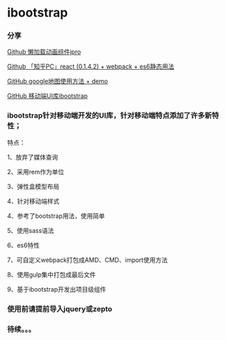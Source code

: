 # ibootstrap

### 分享
[Github 懒加载动画组件jpro](https://github.com/wuguzi/jpro)

[Github 「知乎PC」react (0.1.4.2) + webpack + es6静态用法](https://github.com/wuguzi/reack-zhihu)

[GitHub google地图使用方法 + demo](https://github.com/wuguzi/googleMapApi)

[GitHub 移动端UI库ibootstrap](https://github.com/wuguzi/ibootstrap)


### ibootstrap针对移动端开发的UI库，针对移动端特点添加了许多新特性；

特点：

1、放弃了媒体查询

2、采用rem作为单位

3、弹性盒模型布局

4、针对移动端样式

4、参考了bootstrap用法，使用简单

5、使用sass语法

6、es6特性

7、可自定义webpack打包成AMD、CMD、import使用方法

8、使用gulp集中打包成最后文件

9、基于ibootstrap开发出项目级组件

### 使用前请提前导入jquery或zepto
### 待续。。。
